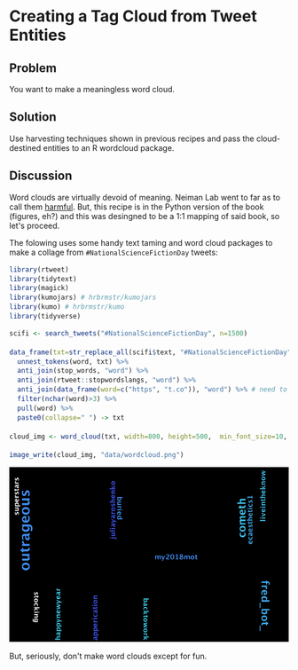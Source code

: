 # Creating a Tag Cloud from Tweet Entities

## Problem

You want to make a meaningless word cloud.

## Solution

Use harvesting techniques shown in previous recipes and pass the cloud-destined entities to an R wordcloud package.

## Discussion

Word clouds are virtually devoid of meaning. Neiman Lab went to far as to call them [harmful](http://www.niemanlab.org/2011/10/word-clouds-considered-harmful/). But, this recipe is in the Python version of the book (figures, eh?) and this was desingned to be a 1:1 mapping of said book, so let's proceed.

The folowing uses some handy text taming and word cloud packages to make a collage from `#NationalScienceFictionDay` tweets:


```r
library(rtweet)
library(tidytext)
library(magick)
library(kumojars) # hrbrmstr/kumojars
library(kumo) # hrbrmstr/kumo
library(tidyverse)
```

```r
scifi <- search_tweets("#NationalScienceFictionDay", n=1500)

data_frame(txt=str_replace_all(scifi$text, "#NationalScienceFictionDay", "")) %>% 
  unnest_tokens(word, txt) %>% 
  anti_join(stop_words, "word") %>% 
  anti_join(rtweet::stopwordslangs, "word") %>% 
  anti_join(data_frame(word=c("https", "t.co")), "word") %>% # need to make a more technical stopwords list or clean up the text better
  filter(nchar(word)>3) %>% 
  pull(word) %>% 
  paste0(collapse=" ") -> txt

cloud_img <- word_cloud(txt, width=800, height=500,  min_font_size=10, max_font_size=60, scale="log")

image_write(cloud_img, "data/wordcloud.png")
```

![](data/wordcloud.png)

But, seriously, don't make word clouds except for fun.
